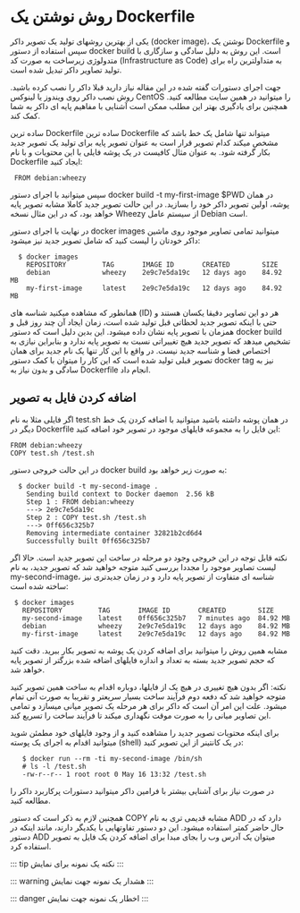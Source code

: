 # روش نوشتن یک Dockerfile

یکی از بهترین روشهای تولید یک تصویر داکر (docker image)، نوشتن یک Dockerfile و سپس استفاده از دستور docker build است. این روش به دلیل سادگی و سازگاری با متدولوژی زیرساخت به صورت کد (Infrastructure as Code) به متداولترین راه برای تولید تصاویر داکر تبدیل شده است.

جهت اجرای دستورات گفته شده در این مقاله نیاز دارید قبلا داکر را نصب کرده باشید. روش نصب داکر روی ویندوز یا لینوکس CentOS را میتوانید در همین سایت مطالعه کنید. همچنین برای یادگیری بهتر این مطلب ممکن است آشنایی با مفاهیم پایه ای داکر به شما کمک کند.

ساده ترین Dockerfile
ساده ترین Dockerfile میتواند تنها شامل یک خط باشد که مشخص میکند کدام تصویر قرار است به عنوان تصویر پایه برای تولید یک تصویر جدید بکار گرفته شود. به عنوان مثال کافیست در یک پوشه فایلی با این محتویات و با نام Dockerfile ایجاد کنید:

```
 FROM debian:wheezy
```

سپس میتوانید با اجرای دستور docker build -t my-first-image $PWD در همان پوشه، اولین تصویر داکر خود را بسازید. در این حالت تصویر جدید کاملا مشابه تصویر پایه خواهد بود، که در این مثال نسخه Wheezy از سیستم عامل Debian است.

در نهایت با اجرای دستور docker images میتوانید تمامی تصاویر موجود روی ماشین داکر خودتان را لیست کنید که شامل تصویر جدید نیز میشود:

```
  $ docker images
    REPOSITORY         TAG       IMAGE ID       CREATED        SIZE
    debian             wheezy    2e9c7e5da19c   12 days ago    84.92 MB
    my-first-image     latest    2e9c7e5da19c   12 days ago    84.92 MB

```

همانطور که مشاهده میکنید شناسه های (ID) هر دو این تصاویر دقیقا یکسان هستند و حتی با اینکه تصویر جدید لحظاتی قبل تولید شده است، زمان ایجاد آن چند روز قبل و همزمان با تصویر پایه نشان داده میشود. این بدین دلیل است که دستور docker build‍ تشخیص میدهد که تصویر جدید هیچ تغییراتی نسبت به تصویر پایه ندارد و بنابراین نیازی به اختصاص فضا و شناسه جدید نیست. در واقع با این کار تنها یک نام جدید برای همان تصویر قبلی تولید شده است که این کار را میتوان با کمک دستور docker tag نیز به سادگی و بدون نیاز به Dockerfile انجام داد.

## اضافه کردن فایل به تصویر
اگر فایلی مثلا به نام test.sh در همان پوشه داشته باشید میتوانید با اضافه کردن یک خط دیگر در Dockerfile این فایل را به مجموعه فایلهای موجود در تصویر خود اضافه کنید:

```
FROM debian:wheezy
COPY test.sh /test.sh
```

در این حالت خروجی دستور docker build به صورت زیر خواهد بود:

```
  $ docker build -t my-second-image .
    Sending build context to Docker daemon  2.56 kB
    Step 1 : FROM debian:wheezy
    ---> 2e9c7e5da19c
    Step 2 : COPY test.sh /test.sh
    ---> 0ff656c325b7
    Removing intermediate container 32821b2cd6d4
    Successfully built 0ff656c325b7
```

نکته قابل توجه در این خروجی وجود دو مرحله در ساخت این تصویر جدید است. حالا اگر لیست تصاویر موجود را مجددا بررسی کنید متوجه خواهید شد که تصویر جدید، به نام my-second-image، شناسه ای متفاوت از تصویر پایه دارد و در زمان جدیدتری نیز ساخته شده است:

```
 $ docker images
   REPOSITORY         TAG       IMAGE ID       CREATED        SIZE
   my-second-image    latest    0ff656c325b7   7 minutes ago  84.92 MB
   debian             wheezy    2e9c7e5da19c   12 days ago    84.92 MB
   my-first-image     latest    2e9c7e5da19c   12 days ago    84.92 MB
```

مشابه همین روش را میتوانید برای اضافه کردن یک پوشه به تصویر بکار ببرید. دقت کنید که حجم تصویر جدید بسته به تعداد و اندازه فایلهای اضافه شده بزرگتر از تصویر پایه خواهد شد.

نکته: اگر بدون هیچ تغییری در هیچ یک از فایلها، دوباره اقدام به ساخت همین تصویر کنید متوجه خواهید شد که دفعه دوم فرآیند ساخت بسیار سریعتر و تقریبا به صورت آنی تمام میشود. علت این امر آن است که داکر برای هر مرحله یک تصویر میانی میسازد و تمامی این تصاویر میانی را به صورت موقت نگهداری میکند تا فرآیند ساخت را تسریع کند.

برای اینکه محتویات تصویر جدید را مشاهده کنید و از وجود فایلهای خود مطمئن شوید میتوانید اقدام به اجرای یک پوسته (shell) در یک کانتینر از این تصویر کنید:

```
   $ docker run --rm -ti my-second-image /bin/sh
   # ls -l /test.sh
   -rw-r--r-- 1 root root 0 May 16 13:32 /test.sh
```

در صورت نیاز برای آشنایی بیشتر با فرامین داکر میتوانید دستورات پرکاربرد داکر را مطالعه کنید.

همچنین لازم به ذکر است که دستور COPY مشابه قدیمی تری به نام ADD دارد که در حال حاضر کمتر استفاده میشود. این دو دستور تفاوتهایی با یکدیگر دارند، مانند اینکه در دستور ADD میتوان یک آدرس وب را بجای مبدا برای اضافه کردن یک فایل به تصویر استفاده کرد.

::: tip نکته
یک نمونه برای نمایش
:::

::: warning هشدار
یک نمونه جهت نمایش
:::

::: danger اخطار
یک نمونه جهت نمایش
:::